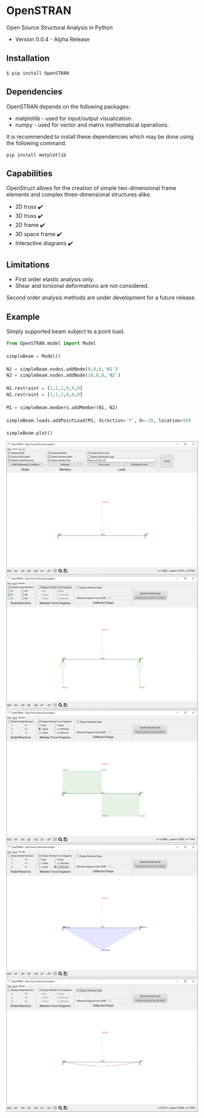 # OpenSTRAN

Open Source Structural Analysis in Python

* Version 0.0.4 - Alpha Release

## Installation
```
$ pip install OpenSTRAN
```

## Dependencies

OpenSTRAN depends on the following packages:
* matplotlib - used for input/output visualization.
* numpy - used for vector and matrix mathematical operations.

It is recommended to install these dependencies which may be done using the following command.
```
pip install matplotlib
```

## Capabilities

OpenStruct allows for the creation of simple two-dimensional frame elements
and complex three-dimensional structures alike.

* 2D truss :heavy_check_mark:
* 3D truss :heavy_check_mark:
* 2D frame :heavy_check_mark:
* 3D space frame :heavy_check_mark:
* Interactive diagrams :heavy_check_mark:

## Limitations
* First order elastic analysis only.
* Shear and torsional deformations are not considered.

Second order analysis methods are under development for a future release.

## Example
Simply supported beam subject to a point load.
```python
from OpenSTRAN.model import Model

simpleBeam = Model()

N1 = simpleBeam.nodes.addNode(0,0,0,'N1')
N2 = simpleBeam.nodes.addNode(10,0,0,'N2')

N1.restraint = [1,1,1,0,0,0]
N2.restraint = [1,1,1,0,0,0]

M1 = simpleBeam.members.addMember(N1, N2)

simpleBeam.loads.addPointLoad(M1, direction='Y', D=-10, location=50)

simpleBeam.plot()
```
![](Images/simpleBeam.png)
![](Images/Reactions.png)
![](Images/ShearDiagram.png)
![](Images/MomentDiagram.png)
![](Images/Deflection.png)